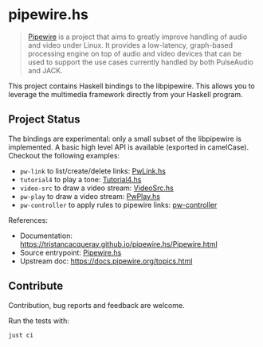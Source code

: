 # pipewire.hs

> [Pipewire](https://pipewire.org) is a project that aims to greatly improve handling of audio and video under Linux.
> It provides a low-latency, graph-based processing engine on top of audio and video devices that can be used to support the use cases currently handled by both PulseAudio and JACK.

This project contains Haskell bindings to the libpipewire.
This allows you to leverage the multimedia framework directly from your Haskell program.

## Project Status

The bindings are experimental: only a small subset of the libpipewire is implemented.
A basic high level API is available (exported in camelCase).
Checkout the following examples:

- `pw-link` to list/create/delete links: [PwLink.hs](./pipewire/examples/PwLink.hs)
- `tutorial4` to play a tone: [Tutorial4.hs](./pipewire/examples/Tutorial4.hs)
- `video-src` to draw a video stream: [VideoSrc.hs](./pipewire/examples/VideoSrc.hs)
- `pw-play` to draw a video stream: [PwPlay.hs](./pipewire/examples/PwPlay.hs)
- `pw-controller` to apply rules to pipewire links: [pw-controller](./pw-controller)

References:

- Documentation: <https://tristancacqueray.github.io/pipewire.hs/Pipewire.html>
- Source entrypoint: [Pipewire.hs](./pipewire/src/Pipewire.hs)
- Upstream doc: <https://docs.pipewire.org/topics.html>


## Contribute

Contribution, bug reports and feedback are welcome.

Run the tests with:

```
just ci
```
